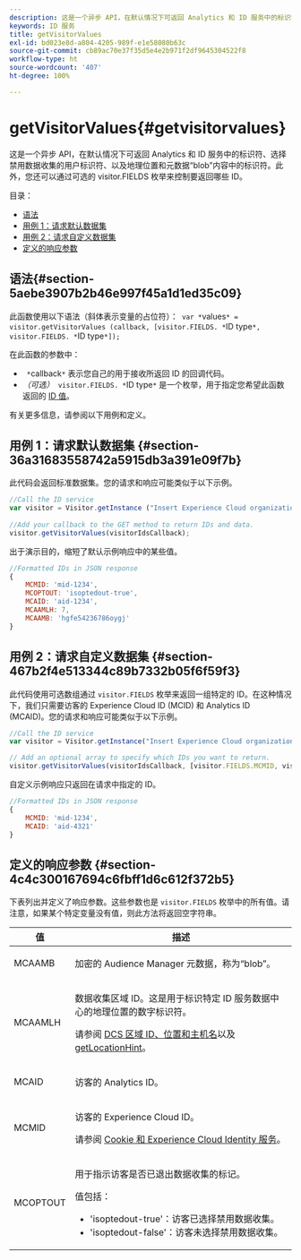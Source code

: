 ```yaml
---
description: 这是一个异步 API，在默认情况下可返回 Analytics 和 ID 服务中的标识符、选择禁用数据收集的用户标识符、以及地理位置和元数据“blob”内容中的标识符。此外，您还可以通过可选的 visitor.FIELDS 枚举来控制要返回哪些 ID。
keywords: ID 服务
title: getVisitorValues
exl-id: bd023e8d-a804-4205-989f-e1e58080b63c
source-git-commit: cb89ac70e37f35d5e4e2b971f2df9645304522f8
workflow-type: ht
source-wordcount: '407'
ht-degree: 100%

---
```


# getVisitorValues{#getvisitorvalues}

这是一个异步 API，在默认情况下可返回 Analytics 和 ID 服务中的标识符、选择禁用数据收集的用户标识符、以及地理位置和元数据“blob”内容中的标识符。此外，您还可以通过可选的 visitor.FIELDS 枚举来控制要返回哪些 ID。

目录：

<ul class="simplelist"> 
 <li> <a href="../../library/get-set/getvisitorvalues.md#section-5aebe3907b2b46e997f45a1d1ed35c09" format="dita" scope="local">语法</a> </li> 
 <li> <a href="../../library/get-set/getvisitorvalues.md#section-36a31683558742a5915db3a391e09f7b" format="dita" scope="local"> 用例 1：请求默认数据集 </a> </li> 
 <li> <a href="../../library/get-set/getvisitorvalues.md#section-467b2f4e513344c89b7332b05f6f59f3" format="dita" scope="local"> 用例 2：请求自定义数据集 </a> </li> 
 <li> <a href="../../library/get-set/getvisitorvalues.md#section-4c4c300167694c6fbff1d6c612f372b5" format="dita" scope="local"> 定义的响应参数 </a> </li> 
</ul>

## 语法{#section-5aebe3907b2b46e997f45a1d1ed35c09}

此函数使用以下语法（斜体表示变量的占位符）：` var *`values`* = visitor.getVisitorValues (callback, [visitor.FIELDS. *`ID type`*, visitor.FIELDS. *`ID type`*]);`

在此函数的参数中：

* ` *`callback`*` 表示您自己的用于接收所返回 ID 的回调代码。
* *（可选）*` visitor.FIELDS. *`ID type`*` 是一个枚举，用于指定您希望此函数返回的 [ID 值](../../library/get-set/getvisitorvalues.md#section-4c4c300167694c6fbff1d6c612f372b5)。

有关更多信息，请参阅以下用例和定义。

## 用例 1：请求默认数据集 {#section-36a31683558742a5915db3a391e09f7b}

此代码会返回标准数据集。您的请求和响应可能类似于以下示例。

```js
//Call the ID service 
var visitor = Visitor.getInstance ("Insert Experience Cloud organization ID here",{...}); 
   
//Add your callback to the GET method to return IDs and data. 
visitor.getVisitorValues(visitorIdsCallback);
```

出于演示目的，缩短了默认示例响应中的某些值。

```js
//Formatted IDs in JSON response 
{ 
    MCMID: 'mid-1234', 
    MCOPTOUT: 'isoptedout-true', 
    MCAID: 'aid-1234', 
    MCAAMLH: 7, 
    MCAAMB: 'hgfe54236786oygj' 
}
```

## 用例 2：请求自定义数据集 {#section-467b2f4e513344c89b7332b05f6f59f3}

此代码使用可选数组通过 `visitor.FIELDS` 枚举来返回一组特定的 ID。在这种情况下，我们只需要访客的 Experience Cloud ID (MCID) 和 Analytics ID (MCAID)。您的请求和响应可能类似于以下示例。

```js
//Call the ID service 
var visitor = Visitor.getInstance("Insert Experience Cloud organization ID here", { ... });

// Add an optional array to specify which IDs you want to return. 
visitor.getVisitorValues(visitorIdsCallback, [visitor.FIELDS.MCMID, visitor.FIELDS.MCAID]);
```

自定义示例响应只返回在请求中指定的 ID。

```js
//Formatted IDs in JSON response 
{ 
    MCMID: 'mid-1234', 
    MCAID: 'aid-4321' 
}
```

## 定义的响应参数 {#section-4c4c300167694c6fbff1d6c612f372b5}

下表列出并定义了响应参数。这些参数也是 `visitor.FIELDS` 枚举中的所有值。请注意，如果某个特定变量没有值，则此方法将返回空字符串。

<table id="table_32D0FEEA76CE4F298EED4B8F5C644232"> 
 <thead> 
  <tr> 
   <th colname="col1" class="entry"> 值 </th> 
   <th colname="col2" class="entry"> 描述 </th> 
  </tr> 
 </thead>
 <tbody> 
  <tr> 
   <td colname="col1"> <p> <span class="codeph"> MCAAMB </span> </p> </td> 
   <td colname="col2"> <p>加密的 <span class="keyword">Audience Manager</span> 元数据，称为“blob”。 </p> </td> 
  </tr> 
  <tr> 
   <td colname="col1"> <p> <span class="codeph"> MCAAMLH </span> </p> </td> 
   <td colname="col2"> <p>数据收集区域 ID。这是用于标识特定 ID 服务数据中心的地理位置的数字标识符。 </p> <p>请参阅 <a href="https://experienceleague.adobe.com/docs/audience-manager/user-guide/api-and-sdk-code/dcs/dcs-api-reference/dcs-regions.html?lang=zh-Hans" format="https" scope="external">DCS 区域 ID、位置和主机名</a>以及 <a href="../../library/get-set/getlocationhint.md#reference-a761030ff06c4439946bb56febf42d4c" format="dita" scope="local">getLocationHint</a>。 </p> </td> 
  </tr> 
  <tr> 
   <td colname="col1"> <p> <span class="codeph"> MCAID </span> </p> </td> 
   <td colname="col2"> <p>访客的 <span class="keyword">Analytics</span> ID。 </p> </td> 
  </tr> 
  <tr> 
   <td colname="col1"> <p> <span class="codeph"> MCMID </span> </p> </td> 
   <td colname="col2"> <p>访客的 Experience Cloud ID。 </p> <p>请参阅 <a href="../../introduction/cookies.md" format="dita" scope="local">Cookie 和 Experience Cloud Identity 服务</a>。 </p> </td> 
  </tr> 
  <tr> 
   <td colname="col1"> <p> <span class="codeph"> MCOPTOUT </span> </p> </td> 
   <td colname="col2"> <p>用于指示访客是否已退出数据收集的标记。 </p> <p>值包括： </p> <p> 
     <ul id="ul_E82431DE12B449F8822499364B363798"> 
      <li id="li_2BAB7C15A38A408E8FC4B85E70B66E46"> <span class="codeph">'isoptedout-true'</span>：访客已选择禁用数据收集。 </li> 
      <li id="li_BB80AE4CEBC44166BC04428B212FEF51"> <span class="codeph">'isoptedout-false'</span>：访客未选择禁用数据收集。 </li> 
     </ul> </p> </td> 
  </tr> 
 </tbody> 
</table>
